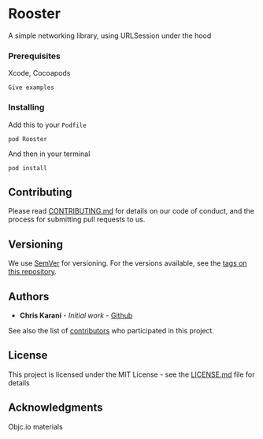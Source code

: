 # Rooster

A simple networking library, using URLSession under the hood


### Prerequisites

Xcode, Cocoapods

```
Give examples
```

### Installing

Add this to your `Podfile`

```
pod Rooster
```

And then in your terminal 

```
pod install
```

## Contributing

Please read [CONTRIBUTING.md](https://gist.github.com/PurpleBooth/b24679402957c63ec426) for details on our code of conduct, and the process for submitting pull requests to us.

## Versioning

We use [SemVer](http://semver.org/) for versioning. For the versions available, see the [tags on this repository](https://github.com/your/project/tags). 

## Authors

* **Chris Karani** - *Initial work* - [Github](https://github.com/xrisyz)

See also the list of [contributors](https://github.com/your/project/contributors) who participated in this project.

## License

This project is licensed under the MIT License - see the [LICENSE.md](LICENSE.md) file for details

## Acknowledgments

Objc.io materials

